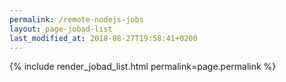 ```yaml
---
permalink: /remote-nodejs-jobs
layout: page-jobad-list
last_modified_at: 2018-08-27T19:58:41+0200
---
```

{% include render_jobad_list.html permalink=page.permalink %}
